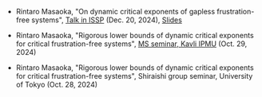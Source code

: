- Rintaro Masaoka, "On dynamic critical exponents of gapless frustration-free systems", [Talk in ISSP](https://www.issp.u-tokyo.ac.jp/maincontents/seminar/all2_en.html?pid=25487) (Dec. 20, 2024), [Slides](/resources/20241220/Talk_ISSP.pdf)

- Rintaro Masaoka, "Rigorous lower bounds of dynamic critical exponents for critical frustration-free systems", [MS seminar, Kavli IPMU](https://db.ipmu.jp/seminar/?seminar_id=3254) (Oct. 29, 2024)

- Rintaro Masaoka, "Rigorous lower bounds of dynamic critical exponents for critical frustration-free systems", Shiraishi group seminar, University of Tokyo (Oct. 28, 2024)